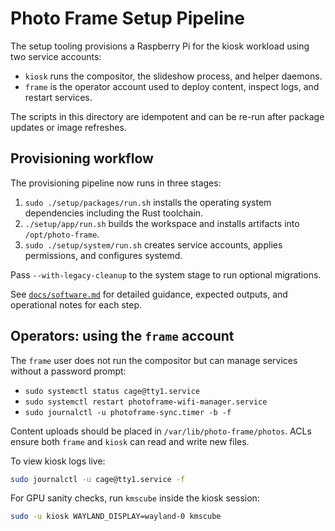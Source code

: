 # Photo Frame Setup Pipeline

The setup tooling provisions a Raspberry Pi for the kiosk workload using two
service accounts:

- `kiosk` runs the compositor, the slideshow process, and helper daemons.
- `frame` is the operator account used to deploy content, inspect logs, and
  restart services.

The scripts in this directory are idempotent and can be re-run after package
updates or image refreshes.

## Provisioning workflow

The provisioning pipeline now runs in three stages:

1. `sudo ./setup/packages/run.sh` installs the operating system dependencies
   including the Rust toolchain.
2. `./setup/app/run.sh` builds the workspace and installs artifacts into
   `/opt/photo-frame`.
3. `sudo ./setup/system/run.sh` creates service accounts, applies permissions,
   and configures systemd.

Pass `--with-legacy-cleanup` to the system stage to run optional migrations.

See [`docs/software.md`](../docs/software.md) for detailed guidance, expected
outputs, and operational notes for each step.

## Operators: using the `frame` account

The `frame` user does not run the compositor but can manage services without a
password prompt:

- `sudo systemctl status cage@tty1.service`
- `sudo systemctl restart photoframe-wifi-manager.service`
- `sudo journalctl -u photoframe-sync.timer -b -f`

Content uploads should be placed in `/var/lib/photo-frame/photos`. ACLs ensure
both `frame` and `kiosk` can read and write new files.

To view kiosk logs live:

```bash
sudo journalctl -u cage@tty1.service -f
```

For GPU sanity checks, run `kmscube` inside the kiosk session:

```bash
sudo -u kiosk WAYLAND_DISPLAY=wayland-0 kmscube
```
